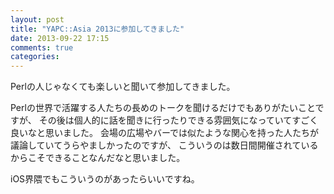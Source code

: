 ```yaml
---
layout: post
title: "YAPC::Asia 2013に参加してきました"
date: 2013-09-22 17:15
comments: true
categories: 
---
```


Perlの人じゃなくても楽しいと聞いて参加してきました。

Perlの世界で活躍する人たちの長めのトークを聞けるだけでもありがたいことですが、
その後は個人的に話を聞きに行ったりできる雰囲気になっていてすごく良いなと思いました。
会場の広場やバーでは似たような関心を持った人たちが議論していてうらやましかったのですが、
こういうのは数日間開催されているからこそできることなんだなと思いました。

iOS界隈でもこういうのがあったらいいですね。

